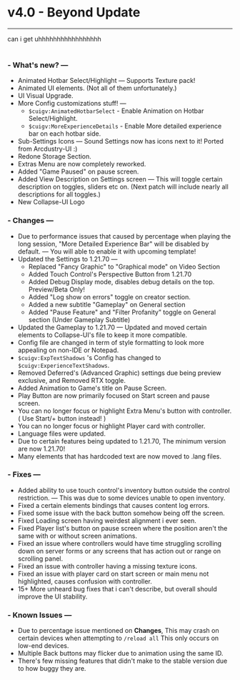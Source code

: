 # v4.0 - Beyond Update
---
can i get uhhhhhhhhhhhhhhhhh<br><br>
### - What's new? —
- Animated Hotbar Select/Highlight — Supports Texture pack!
- Animated UI elements. (Not all of them unfortunately.)
- UI Visual Upgrade.
- More Config customizations stuff! —
  - `$cuigv:AnimatedHotbarSelect` - Enable Animation on Hotbar Select/Highlight.
  - `$cuigv:MoreExperienceDetails` - Enable More detailed experience bar on each hotbar side.
- Sub-Settings Icons — Sound Settings now has icons next to it! Ported from Arcdustry-UI :)
- Redone Storage Section.
- Extras Menu are now completely reworked.
- Added "Game Paused" on pause screen.
- Added View Description on Settings screen — This will toggle certain description on toggles, sliders etc on. (Next patch will include nearly all descriptions for all toggles.)
- New Collapse-UI Logo

### - Changes —
- Due to performance issues that caused by percentage when playing the long session, "More Detailed Experience Bar" will be disabled by default. — You will able to enable it with upcoming template!
- Updated the Settings to 1.21.70 —
  - Replaced "Fancy Graphic" to "Graphical mode" on Video Section
  - Added Touch Control's Perspective Button from 1.21.70
  - Added Debug Display mode, disables debug details on the top. Preview/Beta Only!
  - Added "Log show on errors" toggle on creator section.
  - Added a new subtitle "Gameplay" on General section
  - Added "Pause Feature" and "Filter Profanity" toggle on General section (Under Gameplay Subtitle)
- Updated the Gameplay to 1.21.70 — Updated and moved certain elements to Collapse-UI's file to keep it more compatible.
- Config file are changed in term of style formatting to look more appealing on non-IDE or Notepad.
- `$cuigv:ExpTextShadows` 's Config has changed to `$cuigv:ExperienceTextShadows`.
- Removed Deferred's (Advanced Graphic) settings due being preview exclusive, and Removed RTX toggle.
- Added Animation to Game's title on Pause Screen.
- Play Button are now primarily focused on Start screen and pause screen.
- You can no longer focus or highlight Extra Menu's button with controller. ( Use Start/+ button instead! )
- You can no longer focus or highlight Player card with controller.
- Language files were updated.
- Due to certain features being updated to 1.21.70, The minimum version are now 1.21.70!
- Many elements that has hardcoded text are now moved to .lang files.

### - Fixes —
- Added ability to use touch control's inventory button outside the control restriction. — This was due to some devices unable to open inventory.
- Fixed a certain elements bindings that causes content log errors.
- Fixed some issue with the back button somehow being off the screen.
- Fixed Loading screen having weirdest alignment i ever seen.
- Fixed Player list's button on pause screen where the position aren't the same with or without screen animations.
- Fixed an issue where controllers would have time struggling scrolling down on server forms or any screens that has action out or range on scrolling panel.
- Fixed an issue with controller having a missing texture icons.
- Fixed an issue with player card on start screen or main menu not highlighted, causes confusion with controller.
- 15+ More unheard bug fixes that i can't describe, but overall should improve the UI stability.

### - Known Issues —
- Due to percentage issue mentioned on **Changes**, This may crash on certain devices when attempting to `/reload all` This only occurs on low-end devices.
- Multiple Back buttons may flicker due to animation using the same ID.
- There's few missing features that didn't make to the stable version due to how buggy they are.